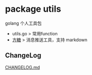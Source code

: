 # package utils

golang 个人工具包

- utils.go > 常用function
- [方糖](ft/README.md) > 消息推送工具，支持 markdown

## ChangeLog

[CHANGELOG.md](CHANGELOG.md)
